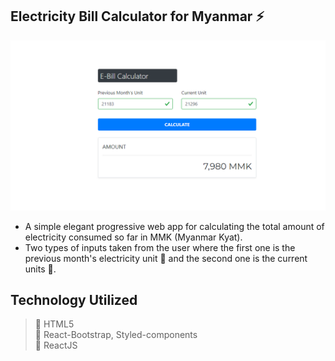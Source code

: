## Electricity Bill Calculator for Myanmar ⚡

![ebill website preview](public/ebill.png)
<br>
- A simple elegant progressive web app for calculating the total amount of electricity consumed so far in MMK (Myanmar Kyat).
- Two types of inputs taken from the user where the first one is the previous month's electricity unit 📃 and the second one is the current units 📜.

## Technology Utilized

> 📌 HTML5<br>
> 📌 React-Bootstrap, Styled-components<br>
> 📌 ReactJS<br>
